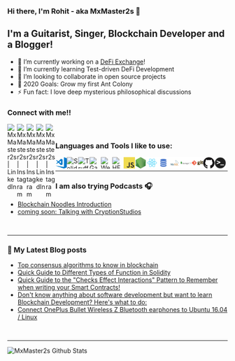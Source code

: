 ### Hi there, I'm Rohit - aka MxMaster2s 👋

## I'm a Guitarist, Singer, Blockchain Developer and a Blogger!

- 🔭 I’m currently working on a [DeFi Exchange][DefiRepo]!
- 🌱 I’m currently learning Test-driven DeFi Development
- 👯 I’m looking to collaborate in open source projects 
- 🥅 2020 Goals: Grow my first Ant Colony
- ⚡ Fun fact: I love deep mysterious philosophical discussions 

### Connect with me!! 

[<img align="left" alt="MxMaster2s | LinkedIn" width="22px" src="https://cdn.iconscout.com/icon/free/png-256/linkedin-circle-1868976-1583140.png" />][linkedin]
[<img align="left" alt="MxMaster2s | Instagram" width="22px" src="https://cdn.iconscout.com/icon/free/png-256/instagram-52-151106.png" />][instagram]
[<img align="left" alt="MxMaster2s | Instagram" width="22px" src="https://cdn.iconscout.com/icon/free/png-256/telegram-1754812-1490132.png" />][telegram]
[<img align="left" alt="MxMaster2s | LinkedIn" width="22px" src="https://cdn.iconscout.com/icon/free/png-256/twitter-213-569318.png" />][twitter]
[<img align="left" alt="MxMaster2s | Instagram" width="22px" src="https://cdn.iconscout.com/icon/free/png-256/whatsapp-2038531-1718516.png" />][whatsapp]

<br />

### Languages and Tools I like to use:

[<img align="left" alt="Visual Studio Code" height="26px" width="26px" src="https://raw.githubusercontent.com/github/explore/80688e429a7d4ef2fca1e82350fe8e3517d3494d/topics/visual-studio-code/visual-studio-code.png" />]()
[<img align="left" alt="Solidity" height="26px" width="26px" src="https://sixpl.com/wp-content/uploads/2018/05/solidity-1520540026519.png" />]()
[<img align="left" alt="Truffle" height="26px" width="26px" src="https://avatars3.githubusercontent.com/u/22205159?s=280&v=4" />]()
[<img align="left" alt="Ganache" height="26px" width="26px" src="https://www.trufflesuite.com/img/ganache-logo-dark.svg" />]()
[<img align="left" alt="Web3" height="26px" width="26px" src="https://www.web3.lk/images/logos/web3.png" />]()
[<img align="left" alt="HF" height="26px" width="26px" src="https://www.hyperledger.org/wp-content/uploads/2018/10/Hyperledger-Fabric.png" />]()
[<img align="left" alt="JavaScript" height="26px" width="26px" src="https://raw.githubusercontent.com/github/explore/80688e429a7d4ef2fca1e82350fe8e3517d3494d/topics/javascript/javascript.png" />]()
[<img align="left" alt="Node.js" height="26px" width="26px" src="https://raw.githubusercontent.com/github/explore/80688e429a7d4ef2fca1e82350fe8e3517d3494d/topics/nodejs/nodejs.png" />]()
[<img align="left" alt="React" height="26px" width="26px" src="https://raw.githubusercontent.com/github/explore/80688e429a7d4ef2fca1e82350fe8e3517d3494d/topics/react/react.png" />]()
[<img align="left" alt="SQL" height="26px" width="26px" src="https://raw.githubusercontent.com/github/explore/80688e429a7d4ef2fca1e82350fe8e3517d3494d/topics/sql/sql.png" />]()
[<img align="left" alt="MySQL" height="26px" width="26px" src="https://raw.githubusercontent.com/github/explore/80688e429a7d4ef2fca1e82350fe8e3517d3494d/topics/mysql/mysql.png" />]()
[<img align="left" alt="MongoDB" height="26px" width="26px" src="https://raw.githubusercontent.com/github/explore/80688e429a7d4ef2fca1e82350fe8e3517d3494d/topics/mongodb/mongodb.png" />]()
[<img align="left" alt="Git" height="26px" width="26px" src="https://raw.githubusercontent.com/github/explore/80688e429a7d4ef2fca1e82350fe8e3517d3494d/topics/git/git.png" />]()
[<img align="left" alt="GitHub" height="26px" width="26px" src="https://raw.githubusercontent.com/github/explore/78df643247d429f6cc873026c0622819ad797942/topics/github/github.png" />]()
[<img align="left" alt="Terminal" height="26px" width="26px" src="https://raw.githubusercontent.com/github/explore/80688e429a7d4ef2fca1e82350fe8e3517d3494d/topics/terminal/terminal.png" />]()

<br />

---

### I am also trying Podcasts 🎧 
- [Blockchain Noodles Introduction](https://soundcloud.com/blockchain-noodles)
- [coming soon: Talking with CryptionStudios]()

<br />

---

### 🥅 My Latest Blog posts
<!-- BLOG-POST-LIST:START -->
- [Top consensus algorithms to know in blockchain](https://dev.to/mxmaster2s/top-consensus-algorithms-to-know-in-blockchain-5bf8)
- [Quick Guide to Different Types of Function in Solidity](https://dev.to/mxmaster2s/quick-guide-to-different-types-of-function-in-solidity-1i43)
- [Quick Guide to the "Checks Effect Interactions" Pattern to Remember when writing your Smart Contracts!](https://dev.to/mxmaster2s/quick-guide-to-the-checks-effect-interactions-pattern-to-remember-when-writing-your-smart-contracts-gfk)
- [Don't know anything about software development but want to learn Blockchain Development? Here's what to do:](https://dev.to/mxmaster2s/don-t-know-anything-about-software-development-but-want-to-learn-blockchain-development-here-s-what-to-do-2gfm)
- [Connect OnePlus Bullet Wireless Z Bluetooth earphones to Ubuntu 16.04 / Linux](https://dev.to/mxmaster2s/connect-oneplus-bullet-wireless-z-bluetooth-earphones-to-ubuntu-16-04-linux-4dgp)
<!-- BLOG-POST-LIST:END -->
<br />

---

  <img align="left" alt="MxMaster2s Github Stats" src="https://github-readme-stats.MxMaster2s.vercel.app/api?username=MXmaster2s&show_icons=true&hide_border=true" />

[instagram]: https://www.instagram.com/rohit.kundliwal/
[linkedin]: https://www.linkedin.com/in/rohitkundliwal/M
[DefiRepo]: https://github.com/MXmaster2s/DeFi_Exchange
[whatsapp]: https://drive.google.com/file/d/18gv_meUz_nw9Rr-8OBUE3BXBKx6_2vVr/view?usp=sharing
[telegram]: https://t.me/MXmaster2s
[twitter]: https://twitter.com/MXmaster2s
